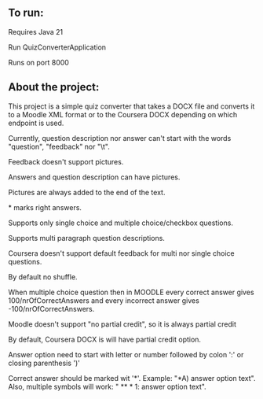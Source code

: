 ## To run:

Requires Java 21

Run QuizConverterApplication

Runs on port 8000

## About the project:

This project is a simple quiz converter that takes a DOCX file and converts it to a Moodle XML format or to the Coursera
DOCX depending on which endpoint is used.

Currently, question description nor answer can't start with the words "question", "feedback" nor "\t".

Feedback doesn't support pictures.

Answers and question description can have pictures.

Pictures are always added to the end of the text.

\* marks right answers.

Supports only single choice and multiple choice/checkbox questions.

Supports multi paragraph question descriptions. 

Coursera doesn't support default feedback for multi nor single choice questions.

By default no shuffle.

When multiple choice question then in MOODLE every correct answer gives 100/nrOfCorrectAnswers and every incorrect answer gives
-100/nrOfCorrectAnswers.

Moodle doesn't support "no partial credit", so it is always partial credit

By default, Coursera DOCX is will have partial credit option.

Answer option need to start with letter or number followed by colon ':' or closing parenthesis ')'

Correct answer should be marked wit '*'. Example: "*A) answer option text". Also, multiple symbols will work: "   ** * 1: answer option text".

